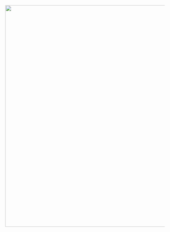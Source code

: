 

  <img align="center" src="https://tenor.com/de/view/bumble-bee-sus-gif-8566306001639863160.gif" width="700" height="700">
  
<!---
PhilippBreitler/PhilippBreitler is a ✨ special ✨ repository because its `README.md` (this f
ile) appears on your GitHub profile.
You can click the Preview link to take a look at your changes.
--->
